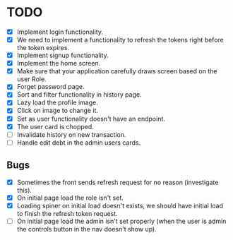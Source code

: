 # TODO

- [x] Implement login functionality.
- [x] We need to implement a functionality to refresh the tokens right before the token expires.
- [x] Implement signup functionality.
- [x] Implement the home screen.
- [x] Make sure that your application carefully draws screen based on the user Role.
- [x] Forget password page.
- [x] Sort and filter functionality in history page.
- [x] Lazy load the profile image.
- [x] Click on image to change it.
- [x] Set as user functionality doesn't have an endpoint.
- [x] The user card is chopped.
- [ ] Invalidate history on new transaction.
- [ ] Handle edit debt in the admin users cards.

## Bugs

- [x] Sometimes the front sends refresh request for no reason (investigate this).
- [x] On initial page load the role isn't set.
- [x] Loading spiner on initial load doesn't exists, we should have initial load to finish the refresh token request.
- [ ] On initial page load the admin isn't set properly (when the user is admin the controls button in the nav doesn't show up).
